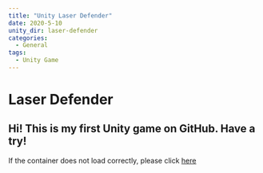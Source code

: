 ```yaml
---
title: "Unity Laser Defender"
date: 2020-5-10
unity_dir: laser-defender
categories:
  - General
tags:
  - Unity Game
---
```



# Laser Defender

## Hi! This is my first Unity game on GitHub. Have a try! 

If the container does not load correctly, please click [here](https://taichifox95.github.io/laser_defender)